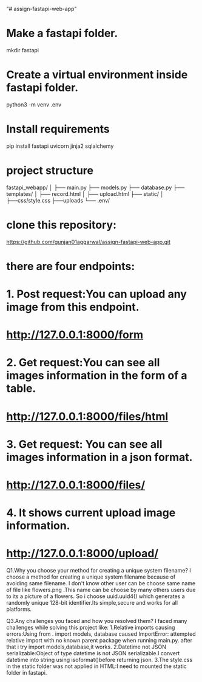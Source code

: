 "# assign-fastapi-web-app" 

# Make a fastapi folder.
 mkdir fastapi
# Create a virtual environment inside fastapi folder.
 python3 -m venv .env

# Install requirements
pip install fastapi uvicorn jinja2 sqlalchemy

# project structure
fastapi_webapp/
│
├── main.py
├── models.py
├── database.py
├── templates/
│   ├── record.html
│   ├── upload.html
├── static/
│   ├──css/style.css
    ├──uploads
└── .env/

# clone this repository:
https://github.com/gunjan01aggarwal/assign-fastapi-web-app.git


# there are four endpoints:
# 1. Post request:You can upload any image from  this endpoint.
#   http://127.0.0.1:8000/form

# 2. Get request:You can see all images information in the form of a table.
#  http://127.0.0.1:8000/files/html 

# 3. Get request: You can see all images information in a json format.
# http://127.0.0.1:8000/files/

# 4. It shows current upload image information.
# http://127.0.0.1:8000/upload/




Q1.Why you choose your method for creating a unique system filename?
	I choose a method for creating a unique system filename because of avoiding same filename. I don't know other user can be choose same name of file like flowers.png .This name can be choose by many others users due to its a picture of a flowers. So i choose uuid.uuid4()  which generates a randomly unique 128-bit identifier.Its simple,secure and works for all platforms.

Q3.Any challenges you faced and how you resolved them?
 I faced many challenges while solving this project like:
1.Relative imports causing errors:Using from . import models, database caused ImportError: attempted relative import with no known parent package when running main.py. after that i try import models,database,it works.
2.Datetime not JSON serializable:Object of type datetime is not JSON serializable.I convert datetime into string using isoformat()before returning json.
3.The style.css in the static folder was not applied in HTML:I need to mounted the static folder in fastapi.



